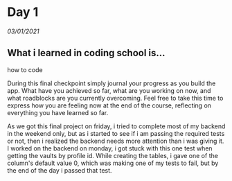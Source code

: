 # Day 1
_03/01/2021_

## What i learned in coding school is...
how to code

During this final checkpoint simply journal your progress as you build the app. What have you achieved so far, what are you working on now, and what roadblocks are you currently overcoming. Feel free to take this time to express how you are feeling now at the end of the course, reflecting on everything you have learned so far.

As we got this final project on friday, i tried to complete most of my backend in the weekend only, but as i started to see if i am passing the required tests or not, then i realized the backend needs more attention than i was giving it. I worked on the backend on monday, i got stuck with this one test when getting the vaults by profile id. While creating the tables, i gave one of the column's default value 0, which was making one of my tests to fail, but by the end of the day i passed that test.